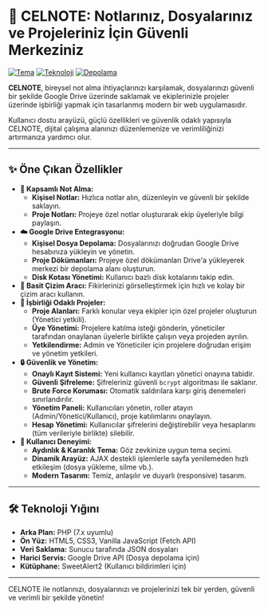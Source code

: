 # 🚀 CELNOTE: Notlarınız, Dosyalarınız ve Projeleriniz İçin Güvenli Merkeziniz

[![Tema](https://img.shields.io/badge/Tema-Aydınlık%20%26%20Karanlık-blueviolet)](style.css) [![Teknoloji](https://img.shields.io/badge/Teknoloji-PHP%20%26%20JS-yellowgreen)](dashboard.php) [![Depolama](https://img.shields.io/badge/Depolama-Google%20Drive-blue)](drive_connect.php)

**CELNOTE**, bireysel not alma ihtiyaçlarınızı karşılamak, dosyalarınızı güvenli bir şekilde Google Drive üzerinde saklamak ve ekiplerinizle projeler üzerinde işbirliği yapmak için tasarlanmış modern bir web uygulamasıdır.

Kullanıcı dostu arayüzü, güçlü özellikleri ve güvenlik odaklı yapısıyla CELNOTE, dijital çalışma alanınızı düzenlemenize ve verimliliğinizi artırmanıza yardımcı olur.

---

## ✨ Öne Çıkan Özellikler

* **📝 Kapsamlı Not Alma:**
    * **Kişisel Notlar:** Hızlıca notlar alın, düzenleyin ve güvenli bir şekilde saklayın.
    * **Proje Notları:** Projeye özel notlar oluşturarak ekip üyeleriyle bilgi paylaşın.
* **☁️ Google Drive Entegrasyonu:**
    * **Kişisel Dosya Depolama:** Dosyalarınızı doğrudan Google Drive hesabınıza yükleyin ve yönetin.
    * **Proje Dökümanları:** Projeye özel dökümanları Drive'a yükleyerek merkezi bir depolama alanı oluşturun.
    * **Disk Kotası Yönetimi:** Kullanıcı bazlı disk kotalarını takip edin.
* **🎨 Basit Çizim Aracı:** Fikirlerinizi görselleştirmek için hızlı ve kolay bir çizim aracı kullanın.
* **🤝 İşbirliği Odaklı Projeler:**
    * **Proje Alanları:** Farklı konular veya ekipler için özel projeler oluşturun (Yönetici yetkili).
    * **Üye Yönetimi:** Projelere katılma isteği gönderin, yöneticiler tarafından onaylanan üyelerle birlikte çalışın veya projeden ayrılın.
    * **Yetkilendirme:** Admin ve Yöneticiler için projelere doğrudan erişim ve yönetim yetkileri.
* **🔒 Güvenlik ve Yönetim:**
    * **Onaylı Kayıt Sistemi:** Yeni kullanıcı kayıtları yönetici onayına tabidir.
    * **Güvenli Şifreleme:** Şifreleriniz güvenli `bcrypt` algoritması ile saklanır.
    * **Brute Force Koruması:** Otomatik saldırılara karşı giriş denemeleri sınırlandırılır.
    * **Yönetim Paneli:** Kullanıcıları yönetin, roller atayın (Admin/Yönetici/Kullanıcı), proje katılımlarını onaylayın.
    * **Hesap Yönetimi:** Kullanıcılar şifrelerini değiştirebilir veya hesaplarını (tüm verileriyle birlikte) silebilir.
* **🎨 Kullanıcı Deneyimi:**
    * **Aydınlık & Karanlık Tema:** Göz zevkinize uygun tema seçimi.
    * **Dinamik Arayüz:** AJAX destekli işlemlerle sayfa yenilemeden hızlı etkileşim (dosya yükleme, silme vb.).
    * **Modern Tasarım:** Temiz, anlaşılır ve duyarlı (responsive) tasarım.

---

## 🛠️ Teknoloji Yığını

* **Arka Plan:** PHP (7.x uyumlu)
* **Ön Yüz:** HTML5, CSS3, Vanilla JavaScript (Fetch API)
* **Veri Saklama:** Sunucu tarafında JSON dosyaları
* **Harici Servis:** Google Drive API (Dosya depolama için)
* **Kütüphane:** SweetAlert2 (Kullanıcı bildirimleri için)

---

CELNOTE ile notlarınızı, dosyalarınızı ve projelerinizi tek bir yerden, güvenli ve verimli bir şekilde yönetin!
